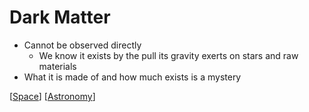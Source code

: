 # Dark Matter

- Cannot be observed directly
  - We know it exists by the pull its gravity exerts on stars and raw materials
- What it is made of and how much exists is a mystery

[[Space]] [[Astronomy]]

[//begin]: # "Autogenerated link references for markdown compatibility"
[Space]: space "Space"
[Astronomy]: astronomy "Astronomy"
[//end]: # "Autogenerated link references"